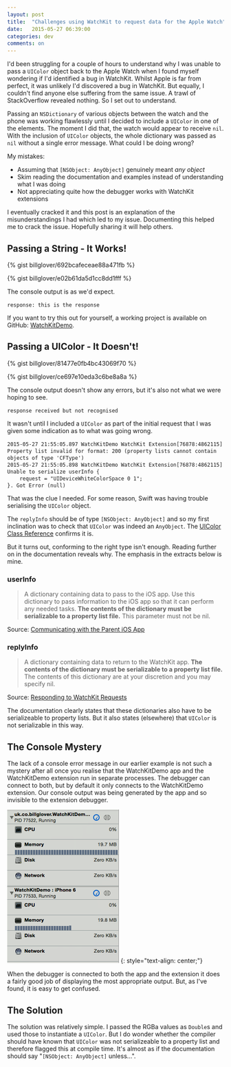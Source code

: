 ```yaml
---
layout: post
title:  "Challenges using WatchKit to request data for the Apple Watch"
date:   2015-05-27 06:39:00
categories: dev
comments: on
---
```


I'd been struggling for a couple of hours to understand why I was unable to pass a `UIColor` object back to the Apple Watch when I found myself wondering if I'd identified a bug in WatchKit. Whilst Apple is far from perfect, it was unlikely I'd discovered a bug in WatchKit. But equally, I couldn't find anyone else suffering from the same issue. A trawl of StackOverflow revealed nothing. So I set out to understand.

Passing an `NSDictionary` of various objects between the watch and the phone was working flawlessly until I decided to include a `UIColor` in one of the elements. The moment I did that, the watch would appear to receive `nil`. With the inclusion of `UIColor` objects, the whole dictionary was passed as `nil` without a single error message. What could I be doing wrong?

My mistakes:

 - Assuming that `[NSObject: AnyObject]` genuinely meant *any object*
 - Skim reading the documentation and examples instead of understanding what I was doing
 - Not appreciating quite how the debugger works with WatchKit extensions

I eventually cracked it and this post is an explanation of the misunderstandings I had which led to my issue. Documenting this helped me to crack the issue. Hopefully sharing it will help others.

## Passing a String - It Works!

{% gist billglover/692bcafeceae88a471fb %}

{% gist billglover/e02b61da5d1cc8dd1fff %}

The console output is as we'd expect.

```
response: this is the response
```

If you want to try this out for yourself, a working project is available on GitHub: [WatchKitDemo](https://github.com/billglover/WatchKitDemo "WatchKitDemo on GitHub").

## Passing a UIColor - It Doesn't!

{% gist billglover/81477e0fb4bc43069f70 %}

{% gist billglover/ce697e10eda3c6be8a8a %}

The console output doesn't show any errors, but it's also not what we were hoping to see.

```
response received but not recognised
```

It wasn't until I included a `UIColor` as part of the initial request that I was given some indication as to what was going wrong.

```
2015-05-27 21:55:05.897 WatchKitDemo WatchKit Extension[76878:4862115] Property list invalid for format: 200 (property lists cannot contain objects of type 'CFType')
2015-05-27 21:55:05.898 WatchKitDemo WatchKit Extension[76878:4862115] Unable to serialize userInfo {
    request = "UIDeviceWhiteColorSpace 0 1";
}. Got Error (null)
```

That was the clue I needed. For some reason, Swift was having trouble serialising the `UIColor` object. 

The `replyInfo` should be of type `[NSObject: AnyObject]` and so my first inclination was to check that `UIColor` was indeed an `AnyObject`. The [UIColor Class Reference](https://developer.apple.com/library/ios/documentation/UIKit/Reference/UIColor_Class/index.html#//apple_ref/occ/cl/UIColor "UIColor Class Reference") confirms it is.

But it turns out, conforming to the right type isn't enough. Reading further on in the documentation reveals why. The emphasis in the extracts below is mine.

### userInfo

> A dictionary containing data to pass to the iOS app. Use this dictionary to pass information to the iOS app so that it can perform any needed tasks. **The contents of the dictionary must be serializable to a property list file.** This parameter must not be nil.

Source: [Communicating with the Parent iOS App](https://developer.apple.com/library/ios/documentation/WatchKit/Reference/WKInterfaceController_class/#//apple_ref/occ/clm/WKInterfaceController/openParentApplication:reply: "iOS Developer Library")

### replyInfo

> A dictionary containing data to return to the WatchKit app. **The contents of the dictionary must be serializable to a property list file.** The contents of this dictionary are at your discretion and you may specify nil.

Source: [Responding to WatchKit Requests](https://developer.apple.com/library/ios/documentation/UIKit/Reference/UIApplicationDelegate_Protocol/#//apple_ref/occ/intfm/UIApplicationDelegate/application:handleWatchKitExtensionRequest:reply: "iOS Developer Library")

The documentation clearly states that these dictionaries also have to be serializeable to property lists. But it also states (elsewhere) that `UIColor` is not serializable in this way.

## The Console Mystery

The lack of a console error message in our earlier example is not such a mystery after all once you realise that the WatchKitDemo app and the WatchKitDemo extension run in separate processes. The debugger can connect to both, but by default it only connects to the WatchKitDemo extension. Our console output was being generated by the app and so invisible to the extension debugger.

![The debugger connected to both the app and extension](/assets/WatchKitDemoDebugger.png)
{: style="text-align: center;"}

When the debugger is connected to both the app and the extension it does a fairly good job of displaying the most appropriate output. But, as I've found, it is easy to get confused.

## The Solution

The solution was relatively simple. I passed the RGBa values as `Double`s and used those to instantiate a `UIColor`. But I do wonder whether the compiler should have known that `UIColor` was not serializeable to a property list and therefore flagged this at compile time. It's almost as if the documentation should say "`[NSObject: AnyObject]` unless...".
